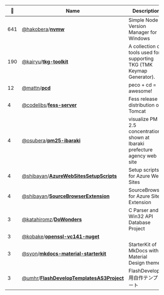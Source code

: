 |:star2: | Name | Description | 🌍|
|---|---|---|---|
|641|[@hakobera](https://github.com/hakobera)/[**nvmw**](https://github.com/hakobera/nvmw)|Simple Node Version Manager for Windows||
|190|[@kairyu](https://github.com/kairyu)/[**tkg-toolkit**](https://github.com/kairyu/tkg-toolkit)|A collection of tools used for supporting TKG (TMK Keymap Generator).||
|12|[@mattn](https://github.com/mattn)/[**pcd**](https://github.com/mattn/pcd)|peco + cd = awesome!||
|4|[@codelibs](https://github.com/codelibs)/[**fess-server**](https://github.com/codelibs/fess-server)|Fess release distribution on Tomcat||
|4|[@osubera](https://github.com/osubera)/[**pm25-ibaraki**](https://github.com/osubera/pm25-ibaraki)|visualize PM 2.5 concentration shown at Ibaraki prefecture agency web site ||
|4|[@shibayan](https://github.com/shibayan)/[**AzureWebSitesSetupScripts**](https://github.com/shibayan/AzureWebSitesSetupScripts)|Setup scripts for Azure Web Sites||
|4|[@shibayan](https://github.com/shibayan)/[**SourceBrowserExtension**](https://github.com/shibayan/SourceBrowserExtension)|SourceBrowser for Azure Site Extension||
|3|[@katahiromz](https://github.com/katahiromz)/[**DoWonders**](https://github.com/katahiromz/DoWonders)|C Parser and Win32 API Database Project||
|3|[@kobake](https://github.com/kobake)/[**openssl-vc141-nuget**](https://github.com/kobake/openssl-vc141-nuget)|||
|3|[@syon](https://github.com/syon)/[**mkdocs-material-starterkit**](https://github.com/syon/mkdocs-material-starterkit)|StarterKit of MkDocs with Material Design theme|[:arrow_upper_right:](https://syon.github.io/mkdocs-material-starterkit/)|
|3|[@umhr](https://github.com/umhr)/[**FlashDevelopTemplatesAS3Project**](https://github.com/umhr/FlashDevelopTemplatesAS3Project)|FlashDevelop用自作テンプレート||

